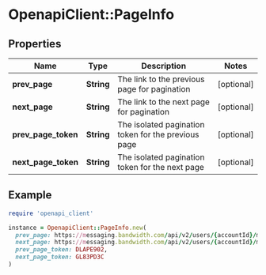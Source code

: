 # OpenapiClient::PageInfo

## Properties

| Name | Type | Description | Notes |
| ---- | ---- | ----------- | ----- |
| **prev_page** | **String** | The link to the previous page for pagination | [optional] |
| **next_page** | **String** | The link to the next page for pagination | [optional] |
| **prev_page_token** | **String** | The isolated pagination token for the previous page | [optional] |
| **next_page_token** | **String** | The isolated pagination token for the next page | [optional] |

## Example

```ruby
require 'openapi_client'

instance = OpenapiClient::PageInfo.new(
  prev_page: https://messaging.bandwidth.com/api/v2/users/{accountId}/messages?messageStatus&#x3D;DLR_EXPIRED&amp;nextPage&#x3D;DLAPE902,
  next_page: https://messaging.bandwidth.com/api/v2/users/{accountId}/messages?messageStatus&#x3D;DLR_EXPIRED&amp;prevPage&#x3D;GL83PD3C,
  prev_page_token: DLAPE902,
  next_page_token: GL83PD3C
)
```

